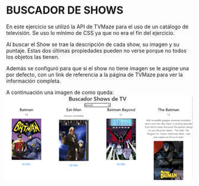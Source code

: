 # BUSCADOR DE SHOWS

En este ejercicio se utilizó la API de TVMaze para el uso de un catálogo de televisión. Se uso lo mínimo de CSS ya que no era el fin del ejercicio.

Al buscar el Show se trae la descripción de cada show, su imagen y su puntaje. Estas dos últimas propiedades pueden no verse porque no todos los objetos las tienen.

Además se configuró para que si el show no tiene imagen se le asgine una por defecto, con un link de referencia a la página de TVMaze para ver la información completa.

A continuación una imagen de como queda:
![Prueba de la API](assets/muestra.png)
